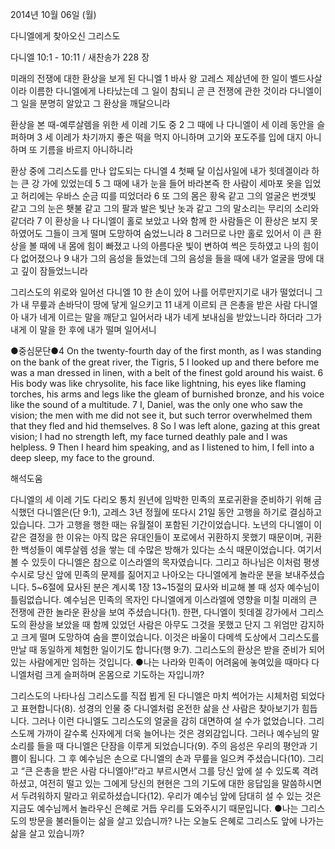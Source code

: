 2014년 10월 06일 (월)

다니엘에게 찾아오신 그리스도



다니엘 10:1 - 10:11 / 새찬송가 228 장


미래의 전쟁에 대한 환상을 보게 된 다니엘
1 바사 왕 고레스 제삼년에 한 일이 벨드사살이라 이름한 다니엘에게 나타났는데 그 일이 참되니 곧 큰 전쟁에 관한 것이라 다니엘이 그 일을 분명히 알았고 그 환상을 깨달으니라

환상을 본 때-예루살렘을 위한 세 이레 기도 중 
2 그 때에 나 다니엘이 세 이레 동안을 슬퍼하며 3 세 이레가 차기까지 좋은 떡을 먹지 아니하며 고기와 포도주를 입에 대지 아니하며 또 기름을 바르지 아니하니라

환상 중에 그리스도를 만나 압도되는 다니엘
4 첫째 달 이십사일에 내가 힛데겔이라 하는 큰 강 가에 있었는데 5 그 때에 내가 눈을 들어 바라본즉 한 사람이 세마포 옷을 입었고 허리에는 우바스 순금 띠를 띠었더라 6 또 그의 몸은 황옥 같고 그의 얼굴은 번갯빛 같고 그의 눈은 횃불 같고 그의 팔과 발은 빛난 놋과 같고 그의 말소리는 무리의 소리와 같더라 7 이 환상을 나 다니엘이 홀로 보았고 나와 함께 한 사람들은 이 환상은 보지 못하였어도 그들이 크게 떨며 도망하여 숨었느니라 8 그러므로 나만 홀로 있어서 이 큰 환상을 볼 때에 내 몸에 힘이 빠졌고 나의 아름다운 빛이 변하여 썩은 듯하였고 나의 힘이 다 없어졌으나 9 내가 그의 음성을 들었는데 그의 음성을 들을 때에 내가 얼굴을 땅에 대고 깊이 잠들었느니라

그리스도의 위로와 일어선 다니엘
10 한 손이 있어 나를 어루만지기로 내가 떨었더니 그가 내 무릎과 손바닥이 땅에 닿게 일으키고 11 내게 이르되 큰 은총을 받은 사람 다니엘아 내가 네게 이르는 말을 깨닫고 일어서라 내가 네게 보내심을 받았느니라 하더라 그가 내게 이 말을 한 후에 내가 떨며 일어서니


●중심문단●4 On the twenty-fourth day of the first month, as I was standing on the bank of the great river, the Tigris, 5 I looked up and there before me was a man dressed in linen, with a belt of the finest gold around his waist. 6 His body was like chrysolite, his face like lightning, his eyes like flaming torches, his arms and legs like the gleam of burnished bronze, and his voice like the sound of a multitude. 7 I, Daniel, was the only one who saw the vision; the men with me did not see it, but such terror overwhelmed them that they fled and hid themselves. 8 So I was left alone, gazing at this great vision; I had no strength left, my face turned deathly pale and I was helpless. 9 Then I heard him speaking, and as I listened to him, I fell into a deep sleep, my face to the ground.

해석도움





다니엘의 세 이레 기도 
다리오 통치 원년에 임박한 민족의 포로귀환을 준비하기 위해 금식했던 다니엘은(단 9:1), 고레스 3년 정월에 또다시 21일 동안 고행을 하기로 결심하고 있습니다. 그가 고행을 행한 때는 유월절이 포함된 기간이었습니다. 노년의 다니엘이 이 같은 결정을 한 이유는 아직 많은 유대인들이 포로에서 귀환하지 못했기 때문이며, 귀환한 백성들이 예루살렘 성을 쌓는 데 수많은 방해가 있다는 소식 때문이었습니다. 여기서 볼 수 있듯이 다니엘은 참으로 이스라엘의 목자였습니다. 그리고 하나님은 이처럼 평생 수시로 당신 앞에 민족의 문제를 짊어지고 나아오는 다니엘에게 놀라운 분을 보내주셨습니다. 5~6절에 묘사된 분은 계시록 1장 13~15절의 묘사와 비교해 볼 때 성자 예수님이 틀림없습니다. 예수님은 민족의 목자인 다니엘에게 이스라엘에 영향을 미칠 미래의 큰 전쟁에 관한 놀라운 환상을 보여 주셨습니다(1). 한편, 다니엘이 힛데겔 강가에서 그리스도의 환상을 보았을 때 함께 있었던 사람은 아무도 그것을 못했고 단지 그 위엄만 감지하고 크게 떨며 도망하여 숨을 뿐이었습니다. 이것은 바울이 다메섹 도상에서 그리스도를 만날 때 동일하게 체험한 일이기도 합니다(행 9:7). 그리스도의 환상은 받을 준비가 되어 있는 사람에게만 임하는 것입니다.
●나는 나라와 민족이 어려움에 놓여있을 때마다 다니엘처럼 크게 슬퍼하며 온몸으로 기도하는 자입니까? 

그리스도의 나타나심 
그리스도를 직접 뵙게 된 다니엘은 마치 썩어가는 시체처럼 되었다고 표현합니다(8). 성경의 인물 중 다니엘처럼 온전한 삶을 산 사람은 찾아보기가 힘듭니다. 그러나 이런 다니엘도 그리스도의 얼굴을 감히 대면하여 설 수가 없었습니다. 그리스도께 가까이 갈수록 신자에게 더욱 늘어나는 것은 경외감입니다. 그러나 예수님의 말소리를 들을 때 다니엘은 단잠을 이루게 되었습니다(9). 주의 음성은 우리의 평안과 기쁨이 됩니다. 그 후 예수님은 손으로 다니엘의 손과 무릎을 일으켜 주셨습니다(10). 그리고 “큰 은총을 받은 사람 다니엘아!”라고 부르시면서 그를 당신 앞에 설 수 있도록 격려하셨고, 여전히 떨고 있는 그에게 당신의 현현은 그의 기도에 대한 응답임을 말씀하시면서 두려워하지 말라고 위로하셨습니다(12). 우리가 예수님 앞에 담대히 설 수 있는 것은 지금도 예수님께서 놀라우신 은혜로 거듭 우리를 도와주시기 때문입니다.
●나는 그리스도의 방문을 불러들이는 삶을 살고 있습니까? 나는 오늘도 은혜로 그리스도 앞에 나가는 삶을 살고 있습니까?